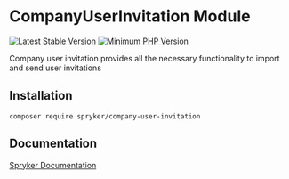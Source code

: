 # CompanyUserInvitation Module
[![Latest Stable Version](https://poser.pugx.org/spryker/company-user-invitation/v/stable.svg)](https://packagist.org/packages/spryker/company-user-invitation)
[![Minimum PHP Version](https://img.shields.io/badge/php-%3E%3D%207.3-8892BF.svg)](https://php.net/)

Company user invitation provides all the necessary functionality to import and send user invitations

## Installation

```
composer require spryker/company-user-invitation
```

## Documentation

[Spryker Documentation](https://academy.spryker.com/developing_with_spryker/module_guide/modules.html)
